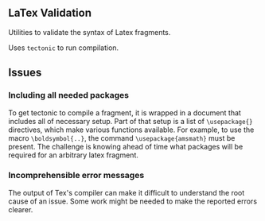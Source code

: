 ## LaTex Validation
Utilities to validate the syntax of Latex fragments.

Uses `tectonic` to run compilation.

## Issues

### Including all needed packages
To get tectonic to compile a fragment, it is wrapped in a document that includes
all  of  necessary setup.  Part  of  that setup  is  a  list of  `\usepackage{}`
directives,  which make  various functions  available. For  example, to  use the
macro `\boldsymbol{..}`, the command `\usepackage{amsmath}` must be present. The
challenge  is knowing  ahead  of time  what  packages will  be  required for  an
arbitrary latex fragment.


### Incomprehensible error messages
The output of Tex's compiler can make  it difficult to understand the root cause
of an issue. Some work might be needed to make the reported errors clearer.
